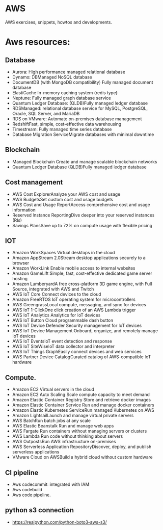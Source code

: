 # AWS

AWS exercises, snippets, howtos and developments.

# Aws resources:

## Database

* Aurora: High performance managed relational database
* Dynamo: DBManaged NoSQL database
* DocumentDB (with MongoDB compatibility) Fully managed document database
* ElastiCache In-memory caching system (redis type)
* Neptune: Fully managed graph database service
* Quantum Ledger Database: (QLDB)Fully managed ledger database
* RDSManaged: relational database service for MySQL, PostgreSQL, Oracle, SQL Server, and MariaDB
* RDS on VMware: Automate on-premises database management
* RedshiftFast, simple, cost-effective data warehousing
* Timestream: Fully managed time series database
* Database Migration ServiceMigrate databases with minimal downtime

## Blockchain

* Managed Blockchain Create and manage scalable blockchain networks
* Quantum Ledger Database (QLDB)Fully managed ledger database

## Cost management

* AWS Cost ExplorerAnalyze your AWS cost and usage
* AWS BudgetsSet custom cost and usage budgets
* AWS Cost and Usage ReportAccess comprehensive cost and usage information
* Reserved Instance ReportingDive deeper into your reserved instances (RIs)
* Savings PlansSave up to 72% on compute usage with flexible pricing

## IOT 

* Amazon WorkSpaces Virtual desktops in the cloud
* Amazon AppStream 2.0Stream desktop applications securely to a browser
* Amazon WorkLink Enable mobile access to internal websites
* Amazon GameLift Simple, fast, cost-effective dedicated game server hosting
* Amazon LumberyardA free cross-platform 3D game engine, with Full Source, integrated with AWS and Twitch
* AWS IoT Core Connect devices to the cloud
* Amazon FreeRTOS IoT operating system for microcontrollers
* AWS GreengrassLocal compute, messaging, and sync for devices
* AWS IoT 1-ClickOne click creation of an AWS Lambda trigger
* AWS IoT Analytics Analytics for IoT devices
* AWS IoT Button Cloud programmable dash button
* AWS IoT Device Defender Security management for IoT devices
* AWS IoT Device Management Onboard, organize, and remotely manage IoT devices
* AWS IoT EventsIoT event detection and response
* AWS IoT SiteWiseIoT data collector and interpreter
* AWS IoT Things GraphEasily connect devices and web services
* AWS Partner Device CatalogCurated catalog of AWS-compatible IoT hardware

## Compute.

* Amazon EC2 Virtual servers in the cloud
* Amazon EC2 Auto Scaling Scale compute capacity to meet demand
* Amazon Elastic Container Registry Store and retrieve docker images
* Amazon Elastic Container Service Run and manage docker containers
* Amazon Elastic Kubernetes ServiceRun managed Kubernetes on AWS
* Amazon LightsailLaunch and manage virtual private servers
* AWS BatchRun batch jobs at any scale
* AWS Elastic Beanstalk Run and manage web apps
* AWS Fargate Run containers without managing servers or clusters
* AWS Lambda Run code without thinking about servers
* AWS OutpostsRun AWS infrastructure on-premises
* AWS Serverless Application RepositoryDiscover, deploy, and publish serverless applications
* VMware Cloud on AWSBuild a hybrid cloud without custom hardware


## CI pipeline
* Aws codecommit: integrated with IAM
* Aws codebuild
* Aws code pipeline. 

## python s3 connection
* https://realpython.com/python-boto3-aws-s3/
